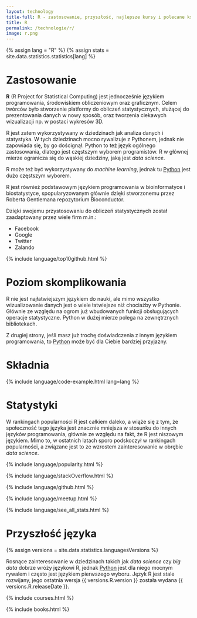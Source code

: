 ```yaml
---
layout: technology
title-full: R - zastosowanie, przyszłość, najlepsze kursy i polecane książki
title: R
permalink: /technologie/r/
image: r.png
---
```


{% assign lang = "R" %}
{% assign stats = site.data.statistics.statistics[lang] %}

# Zastosowanie

**R** (R Project for Statistical Computing) jest jednocześnie językiem programowania, środowiskiem obliczeniowym oraz
graficznym. Celem twórców było stworzenie platformy do obliczeń statystycznych, służącej do prezentowania danych w nowy
sposób, oraz tworzenia ciekawych wizualizacji np. w postaci wykresów 3D.

R jest zatem wykorzystywany w dziedzinach jak analiza danych i statystyka. W tych dziedzinach mocno rywalizuje z
Pythonem, jednak nie zapowiada się, by go doścignął. Python to też język ogólnego zastosowania, dlatego jest częstszym
wyborem programistów. R w głównej mierze ogranicza się do wąskiej dziedziny, jaką jest *data science*.

R może też być wykorzystywany do *machine learning*, jednak tu [Python](/technologie/python) jest dużo częstszym
wyborem.

R jest również podstawowym językiem programowania w bioinformatyce i biostatystyce, spopularyzowanym głównie dzięki
stworzonemu przez Roberta Gentlemana repozytorium Bioconductor.

Dzięki swojemu przystosowaniu do obliczeń statystycznych został zaadaptowany przez wiele firm m.in.:

- Facebook
- Google
- Twitter
- Zalando

{% include language/top10github.html %}

# Poziom skomplikowania

R nie jest najłatwiejszym językiem do nauki, ale mimo wszystko wizualizowanie danych jest o wiele łatwiejsze niż
chociażby w Pythonie. Głównie ze względu na ogrom już wbudowanych funkcji obsługujących operacje statystyczne. Python w
dużej mierze polega na zewnętrznych bibliotekach.

Z drugiej strony, jeśli masz już trochę doświadczenia z innym językiem programowania,
to [Python](/technologie/python) może być dla Ciebie bardziej przyjazny.

# Składnia

{% include language/code-example.html lang=lang %}

# Statystyki

W rankingach popularności R jest całkiem daleko, a wiąże się z tym, że społeczność tego języka jest znacznie mniejsza w
stosunku do innych języków programowania, głównie ze względu na fakt, że R jest niszowym językiem. Mimo to, w ostatnich
latach sporo podskoczył w rankingach popularności, a związane jest to ze wzrostem zainteresowanie w obrębie *data
science*.

{% include language/popularity.html %}

{% include language/stackOverflow.html %}

{% include language/github.html %}

{% include language/meetup.html %}

{% include language/see_all_stats.html %}

# Przyszłość języka

{% assign versions = site.data.statistics.languagesVersions %}

Rosnące zainteresowanie w dziedzinach takich jak *data science* czy *big data* dobrze wróży językowi R,
jednak [Python](/technologie/python) jest dla niego mocnym rywalem i często jest językiem pierwszego wyboru.
Język R jest stale rozwijany, jego ostatnia wersja {{ versions.R.version }} została wydana {{ versions.R.releaseDate }}.

{% include courses.html %}

{% include books.html %}
